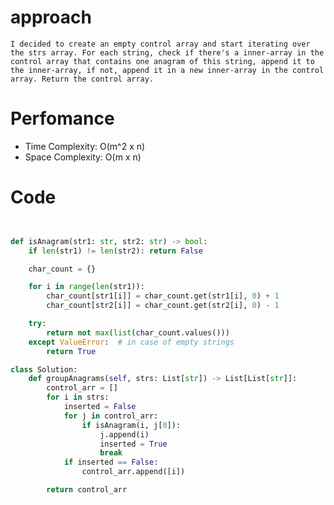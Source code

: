 # approach
    I decided to create an empty control array and start iterating over the strs array. For each string, check if there's a inner-array in the control array that contains one anagram of this string, append it to the inner-array, if not, append it in a new inner-array in the control array. Return the control array.

# Perfomance

- Time Complexity: O(m^2 x n) 
- Space Complexity: O(m x n)

# Code
```python


def isAnagram(str1: str, str2: str) -> bool: 
    if len(str1) != len(str2): return False

    char_count = {}

    for i in range(len(str1)): 
        char_count[str1[i]] = char_count.get(str1[i], 0) + 1
        char_count[str2[i]] = char_count.get(str2[i], 0) - 1

    try:
        return not max(list(char_count.values())) 
    except ValueError:  # in case of empty strings
        return True

class Solution:
    def groupAnagrams(self, strs: List[str]) -> List[List[str]]:
        control_arr = []
        for i in strs:
            inserted = False
            for j in control_arr:
                if isAnagram(i, j[0]):
                    j.append(i)
                    inserted = True
                    break
            if inserted == False:
                control_arr.append([i])

        return control_arr
```